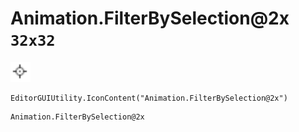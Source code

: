 # Animation.FilterBySelection@2x `32x32`
<img src="/img/Animation.FilterBySelection.png" width=32 height=32>

``` CSharp
EditorGUIUtility.IconContent("Animation.FilterBySelection@2x")
```
```
Animation.FilterBySelection@2x
```

